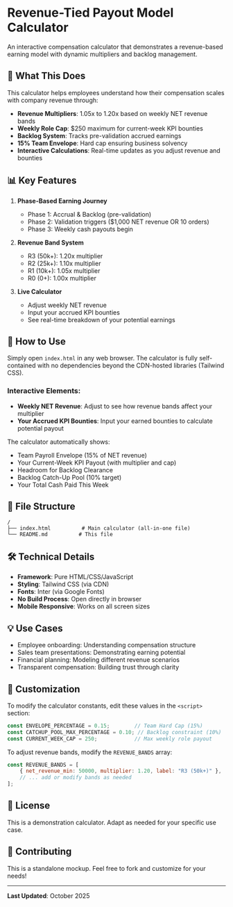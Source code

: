 # Revenue-Tied Payout Model Calculator

An interactive compensation calculator that demonstrates a revenue-based earning model with dynamic multipliers and backlog management.

## 🎯 What This Does

This calculator helps employees understand how their compensation scales with company revenue through:

- **Revenue Multipliers**: 1.05x to 1.20x based on weekly NET revenue bands
- **Weekly Role Cap**: $250 maximum for current-week KPI bounties
- **Backlog System**: Tracks pre-validation accrued earnings
- **15% Team Envelope**: Hard cap ensuring business solvency
- **Interactive Calculations**: Real-time updates as you adjust revenue and bounties

## 📊 Key Features

1. **Phase-Based Earning Journey**
   - Phase 1: Accrual & Backlog (pre-validation)
   - Phase 2: Validation triggers ($1,000 NET revenue OR 10 orders)
   - Phase 3: Weekly cash payouts begin

2. **Revenue Band System**
   - R3 (50k+): 1.20x multiplier
   - R2 (25k+): 1.10x multiplier
   - R1 (10k+): 1.05x multiplier
   - R0 (0+): 1.00x multiplier

3. **Live Calculator**
   - Adjust weekly NET revenue
   - Input your accrued KPI bounties
   - See real-time breakdown of your potential earnings

## 🚀 How to Use

Simply open `index.html` in any web browser. The calculator is fully self-contained with no dependencies beyond the CDN-hosted libraries (Tailwind CSS).

### Interactive Elements:
- **Weekly NET Revenue**: Adjust to see how revenue bands affect your multiplier
- **Your Accrued KPI Bounties**: Input your earned bounties to calculate potential payout

The calculator automatically shows:
- Team Payroll Envelope (15% of NET revenue)
- Your Current-Week KPI Payout (with multiplier and cap)
- Headroom for Backlog Clearance
- Backlog Catch-Up Pool (10% target)
- Your Total Cash Paid This Week

## 📁 File Structure

```
/
├── index.html          # Main calculator (all-in-one file)
└── README.md          # This file
```

## 🛠️ Technical Details

- **Framework**: Pure HTML/CSS/JavaScript
- **Styling**: Tailwind CSS (via CDN)
- **Fonts**: Inter (via Google Fonts)
- **No Build Process**: Open directly in browser
- **Mobile Responsive**: Works on all screen sizes

## 💡 Use Cases

- Employee onboarding: Understanding compensation structure
- Sales team presentations: Demonstrating earning potential
- Financial planning: Modeling different revenue scenarios
- Transparent compensation: Building trust through clarity

## 🔧 Customization

To modify the calculator constants, edit these values in the `<script>` section:

```javascript
const ENVELOPE_PERCENTAGE = 0.15;        // Team Hard Cap (15%)
const CATCHUP_POOL_MAX_PERCENTAGE = 0.10; // Backlog constraint (10%)
const CURRENT_WEEK_CAP = 250;            // Max weekly role payout
```

To adjust revenue bands, modify the `REVENUE_BANDS` array:

```javascript
const REVENUE_BANDS = [
    { net_revenue_min: 50000, multiplier: 1.20, label: "R3 (50k+)" },
    // ... add or modify bands as needed
];
```

## 📝 License

This is a demonstration calculator. Adapt as needed for your specific use case.

## 🤝 Contributing

This is a standalone mockup. Feel free to fork and customize for your needs!

---

**Last Updated**: October 2025
